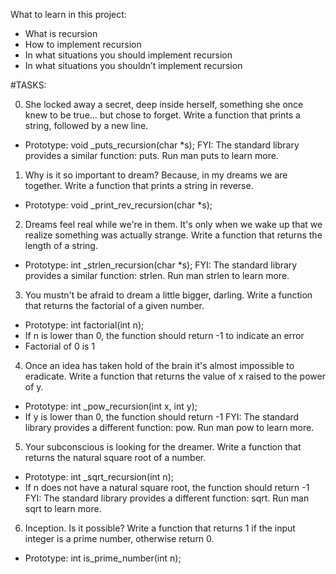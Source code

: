 What to learn in this project:
 - What is recursion
 - How to implement recursion
 - In what situations you should implement recursion
 - In what situations you shouldn’t implement recursion

#TASKS:

0. She locked away a secret, deep inside herself, something she once knew to be true... but chose to forget.
Write a function that prints a string, followed by a new line.
 - Prototype: void _puts_recursion(char *s);
FYI: The standard library provides a similar function: puts. Run man puts to learn more.

1. Why is it so important to dream? Because, in my dreams we are together.
Write a function that prints a string in reverse.
 - Prototype: void _print_rev_recursion(char *s);

2. Dreams feel real while we're in them. It's only when we wake up that we realize something was actually strange.
Write a function that returns the length of a string.
 - Prototype: int _strlen_recursion(char *s);
FYI: The standard library provides a similar function: strlen. Run man strlen to learn more.

3. You mustn't be afraid to dream a little bigger, darling.
Write a function that returns the factorial of a given number.
 - Prototype: int factorial(int n);
 - If n is lower than 0, the function should return -1 to indicate an error
 - Factorial of 0 is 1

4. Once an idea has taken hold of the brain it's almost impossible to eradicate.
Write a function that returns the value of x raised to the power of y.
 - Prototype: int _pow_recursion(int x, int y);
 - If y is lower than 0, the function should return -1
FYI: The standard library provides a different function: pow. Run man pow to learn more.

5. Your subconscious is looking for the dreamer.
Write a function that returns the natural square root of a number.
 - Prototype: int _sqrt_recursion(int n);
 - If n does not have a natural square root, the function should return -1
FYI: The standard library provides a different function: sqrt. Run man sqrt to learn more.

6. Inception. Is it possible?
Write a function that returns 1 if the input integer is a prime number, otherwise return 0.
 - Prototype: int is_prime_number(int n);
